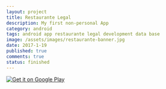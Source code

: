 ```yaml
---
layout: project
title: Restaurante Legal
description: My first non-personal App
category: android
tags: android app restaurante legal development data base
image: /assets/images/restaurante-banner.jpg
date: 2017-1-19
published: true
comments: true
status: finished
---
```









<a href='https://play.google.com/store/apps/details?id=com.yurifbecker.apetite.restauantelegal&pcampaignid=MKT-Other-global-all-co-prtnr-py-PartBadge-Mar2515-1'><img alt='Get it on Google Play' src='https://play.google.com/intl/en_us/badges/images/generic/en_badge_web_generic.png'/></a>
